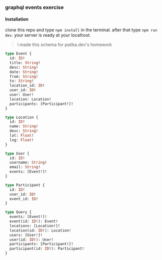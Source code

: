 ### graphql events exercise

#### Installation

clone this repo and type `npm install` in the terminal. after that type `npm run dev`. your server is ready at your localhost.

> I made this schema for patika.dev's homework

```graphql
type Event {
  id: ID!
  title: String!
  desc: String!
  date: String!
  from: String!
  to: String!
  location_id: ID!
  user_id: ID!
  user: User!
  location: Location!
  participants: [Participant!]!
}

type Location {
  id: ID!
  name: String!
  desc: String!
  lat: Float!
  lng: Float!
}

type User {
  id: ID!
  username: String!
  email: String!
  events: [Event!]!
}

type Participant {
  id: ID!
  user_id: ID!
  event_id: ID!
}

type Query {
  events: [Event!]!
  event(id: ID!): Event!
  locations: [Location!]!
  location(id: ID!): Location!
  users: [User!]!
  user(id: ID!): User!
  participants: [Participant!]!
  participant(id: ID!): Participant!
}
```
